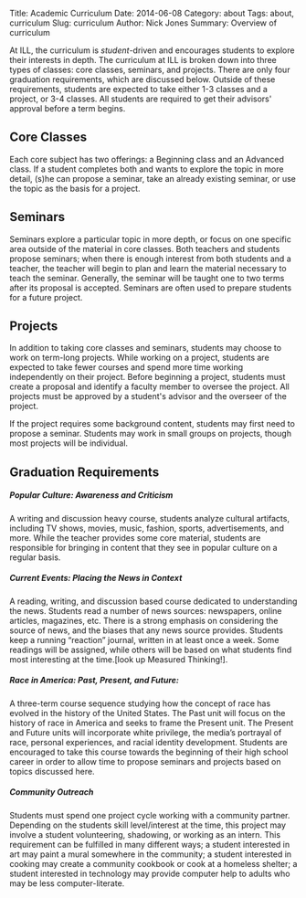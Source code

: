 Title: Academic Curriculum
Date: 2014-06-08
Category: about
Tags: about, curriculum
Slug: curriculum
Author: Nick Jones
Summary: Overview of curriculum

At ILL, the curriculum is *student*-driven and encourages students to explore their
interests in depth. The curriculum at ILL is broken down into three types
of classes: core classes, seminars, and projects. 
There are only four graduation requirements, which are discussed below. Outside
of these requirements, students are expected to take either 1-3 classes and a project,
or 3-4 classes. All students are required to get their advisors' approval before
a term begins. 

## Core Classes
Each core subject has two offerings: a Beginning class and an Advanced class. If a
student completes both and wants to explore the topic in more detail, (s)he can
propose a seminar, take an already existing seminar, or use the topic as the basis for 
a project. 

## Seminars
Seminars explore a particular topic in more depth, or focus on one specific area outside
of the material in core classes. Both teachers and students propose seminars; when there is
enough interest from both students and a teacher, the teacher will begin to plan and learn
the material necessary to teach the seminar. Generally, the seminar will be taught one to
two terms after its proposal is accepted. Seminars are often used to prepare students
for a future project.

## Projects
In addition to taking core classes and seminars, students may choose to work on
term-long projects. While working on a project, students are expected to take fewer
courses and spend more time working independently on their project. 
Before beginning a project, students must create a proposal
and identify a faculty member to oversee the project. All projects must be approved by
a student's advisor and the overseer of the project. 

If the project requires some background content, students may first need to propose 
a seminar. Students may work in small groups on projects, though most projects 
will be individual. 

## Graduation Requirements

##### *Popular Culture: Awareness and Criticism*
A writing and discussion heavy course, students analyze cultural artifacts, 
including TV shows, movies, music, fashion, sports, advertisements, and more. 
While the teacher provides some core material, students are responsible for
bringing in content that they see in popular culture on a regular basis. 

##### *Current Events: Placing the News in Context*
A reading, writing, and discussion based course dedicated to understanding the news.
Students read a number of news sources: newspapers, online articles, magazines, etc. 
There is a strong emphasis on considering the source of news, and the biases that
any news source provides. Students keep a running “reaction” journal, 
written in at least once a week. Some readings will be assigned, while others will be
based on what students find most interesting at the time.[look up Measured Thinking!].

##### *Race in America: Past, Present, and Future:*
A three-term course sequence studying how the concept of race has evolved
in the history of the United States. The Past unit will focus on the history of 
race in America and seeks to frame the Present unit. The Present and Future units 
will incorporate white privilege, the media’s portrayal of race, personal experiences,
and racial identity development. Students are encouraged to take this course towards
the beginning of their high school career in order to allow time to propose seminars
and projects based on topics discussed here. 

##### *Community Outreach*
Students must spend one project cycle working with a community partner. 
Depending on the students skill level/interest at the time, this project 
may involve a student volunteering, shadowing, or working as an intern. 
This requirement can be fulfilled in many different ways; a student 
interested in art may paint a mural somewhere in the community; 
a student interested in cooking may create a community cookbook 
or cook at a homeless shelter; a student interested in technology 
may provide computer help to adults who may be less computer-literate. 
